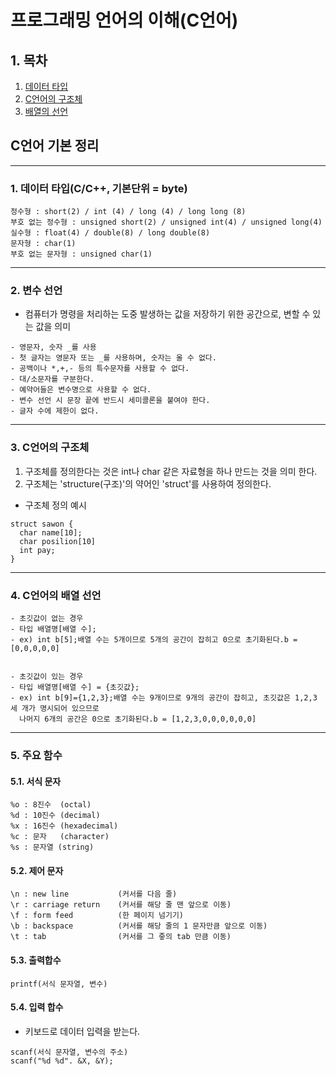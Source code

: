# 프로그래밍 언어의 이해(C언어)

## 1. 목차 
   1. [데이터 타입](#1-데이터-타입-c/c++-기본단위-byte)
   2. [C언어의 구조체](#2-c언어의-구조체)
   3. [배열의 선언](#3-c언어의-배열-선언)

## C언어 기본 정리

------

### 1. 데이터 타입(C/C++, 기본단위 = byte)

```
정수형 : short(2) / int (4) / long (4) / long long (8)
부호 없는 정수형 : unsigned short(2) / unsigned int(4) / unsigned long(4)
실수형 : float(4) / double(8) / long double(8)
문자형 : char(1)
부호 없는 문자형 : unsigned char(1)
```
------
### 2. 변수 선언
- 컴퓨터가 명령을 처리하는 도중 발생하는 값을 저장하기 위한 공간으로, 변할 수 있는 값을 의미
```
- 영문자, 숫자 _를 사용
- 첫 글자는 영문자 또는 _를 사용하며, 숫자는 올 수 없다.
- 공백이나 *,+,- 등의 특수문자를 사용할 수 없다.
- 대/소문자를 구분한다.
- 예약어들은 변수명으로 사용할 수 없다.
- 변수 선언 시 문장 끝에 반드시 세미콜론을 붙여야 한다.
- 글자 수에 제한이 없다.
```
------
### 3. C언어의 구조체

1. 구조체를 정의한다는 것은 int나 char 같은 자료형을 하나 만드는 것을 의미 한다.
2. 구조체는 'structure(구조)'의 약어인 'struct'를 사용하여 정의한다.
- 구조체 정의 예시
```
struct sawon {
  char name[10];
  char posilion[10]
  int pay;
}
```
------
### 4. C언어의 배열 선언
```
- 초깃값이 없는 경우
- 타입 배열명[배열 수];
- ex) int b[5];배열 수는 5개이므로 5개의 공간이 잡히고 0으로 초기화된다.b = [0,0,0,0,0]


- 초깃값이 있는 경우
- 타입 배열명[배열 수] = {초깃값};
- ex) int b[9]={1,2,3};배열 수는 9개이므로 9개의 공간이 잡히고, 초깃값은 1,2,3 세 개가 명시되어 있으므로
  나머지 6개의 공간은 0으로 초기화된다.b = [1,2,3,0,0,0,0,0,0]
```
------
### 5. 주요 함수

#### 5.1. 서식 문자
```
%o : 8진수  (octal)
%d : 10진수 (decimal)
%x : 16진수 (hexadecimal)
%c : 문자   (character)
%s : 문자열 (string)
```
#### 5.2. 제어 문자
```
\n : new line           (커서를 다음 줄)
\r : carriage return    (커서를 해당 줄 맨 앞으로 이동)
\f : form feed          (한 페이지 넘기기)
\b : backspace          (커서를 해당 줄의 1 문자만큼 앞으로 이동)
\t : tab                (커서를 그 줗의 tab 만큼 이동)
```
#### 5.3. 출력합수
`printf(서식 문자열, 변수)`
#### 5.4. 입력 합수
- 키보드로 데이터 입력을 받는다.
```
scanf(서식 문자열, 변수의 주소)
scanf("%d %d". &X, &Y);
```
